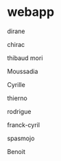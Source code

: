 # webapp

dirane

chirac	

thibaud mori

Moussadia

Cyrille

thierno

rodrigue

franck-cyril

spasmojo

Benoit
